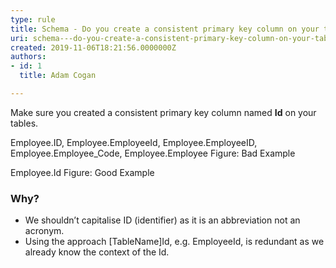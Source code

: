 ```yaml
---
type: rule
title: Schema - Do you create a consistent primary key column on your tables?
uri: schema---do-you-create-a-consistent-primary-key-column-on-your-tables
created: 2019-11-06T18:21:56.0000000Z
authors:
- id: 1
  title: Adam Cogan

---
```


Make sure you created a consistent primary key column named **Id** on your tables.
 
Employee.ID, Employee.EmployeeId, Employee.EmployeeID, Employee.Employee\_Code, Employee.Employee
Figure: Bad Example

Employee.Id
Figure: Good Example

### Why?




- We shouldn’t capitalise ID (identifier) as it is an abbreviation not an acronym.
- Using the approach [TableName]Id, e.g. EmployeeId, is redundant as we already know the context of the Id.
